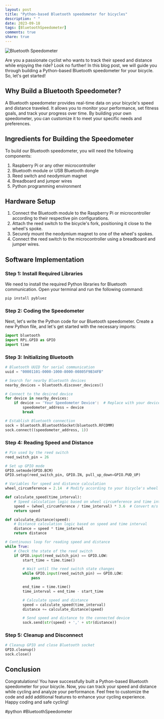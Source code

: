 ```yaml
---
layout: post
title: "Python-based Bluetooth speedometer for bicycles"
description: " "
date: 2023-09-18
tags: [BluetoothSpeedometer]
comments: true
share: true
---
```


![Bluetooth Speedometer](speedometer.jpg)

Are you a passionate cyclist who wants to track their speed and distance while enjoying the ride? Look no further! In this blog post, we will guide you through building a Python-based Bluetooth speedometer for your bicycle. So, let's get started!

## Why Build a Bluetooth Speedometer?

A Bluetooth speedometer provides real-time data on your bicycle's speed and distance traveled. It allows you to monitor your performance, set fitness goals, and track your progress over time. By building your own speedometer, you can customize it to meet your specific needs and preferences.

## Ingredients for Building the Speedometer

To build our Bluetooth speedometer, you will need the following components:

1. Raspberry Pi or any other microcontroller
2. Bluetooth module or USB Bluetooth dongle
3. Reed switch and neodymium magnet
4. Breadboard and jumper wires
5. Python programming environment

## Hardware Setup

1. Connect the Bluetooth module to the Raspberry Pi or microcontroller according to their respective pin configurations.
2. Attach the reed switch to the bicycle's fork, positioning it close to the wheel's spoke.
3. Securely mount the neodymium magnet to one of the wheel's spokes.
4. Connect the reed switch to the microcontroller using a breadboard and jumper wires.

## Software Implementation

### Step 1: Install Required Libraries

We need to install the required Python libraries for Bluetooth communication. Open your terminal and run the following command:
```python
pip install pybluez
```

### Step 2: Coding the Speedometer

Next, let's write the Python code for our Bluetooth speedometer. Create a new Python file, and let's get started with the necessary imports:
```python
import bluetooth
import RPi.GPIO as GPIO
import time
```

### Step 3: Initializing Bluetooth

```python
# Bluetooth UUID for serial communication
uuid = "00001101-0000-1000-8000-00805F9B34FB"

# Search for nearby Bluetooth devices
nearby_devices = bluetooth.discover_devices()

# Connect to the desired device
for device in nearby_devices:
    if device == 'Your Speedometer Device':  # Replace with your device name
        speedometer_address = device
        break

# Establish Bluetooth connection
sock = bluetooth.BluetoothSocket(bluetooth.RFCOMM)
sock.connect((speedometer_address, 1))
```

### Step 4: Reading Speed and Distance

```python
# Pin used by the reed switch
reed_switch_pin = 26

# Set up GPIO mode
GPIO.setmode(GPIO.BCM)
GPIO.setup(reed_switch_pin, GPIO.IN, pull_up_down=GPIO.PUD_UP)

# Variables for speed and distance calculation
wheel_circumference = 2.14  # Modify according to your bicycle's wheel size

def calculate_speed(time_interval):
    # Speed calculation logic based on wheel circumference and time interval
    speed = (wheel_circumference / time_interval) * 3.6  # Convert m/s to km/h
    return speed

def calculate_distance(speed):
    # Distance calculation logic based on speed and time interval
    distance = speed * time_interval
    return distance

# Continuous loop for reading speed and distance
while True:
    # Check the state of the reed switch
    if GPIO.input(reed_switch_pin) == GPIO.LOW:
        start_time = time.time()

        # Wait until the reed switch state changes
        while GPIO.input(reed_switch_pin) == GPIO.LOW:
            pass

        end_time = time.time()
        time_interval = end_time - start_time

        # Calculate speed and distance
        speed = calculate_speed(time_interval)
        distance += calculate_distance(speed)

        # Send speed and distance to the connected device
        sock.send(str(speed) + ',' + str(distance))
```

### Step 5: Cleanup and Disconnect

```python
# Cleanup GPIO and close Bluetooth socket
GPIO.cleanup()
sock.close()
```

## Conclusion

Congratulations! You have successfully built a Python-based Bluetooth speedometer for your bicycle. Now, you can track your speed and distance while cycling and analyze your performance. Feel free to customize the code and add additional features to enhance your cycling experience. Happy coding and safe cycling!

#python #BluetoothSpeedometer